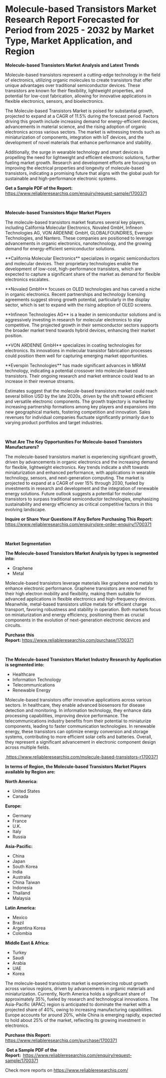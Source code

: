 <p><h1>Molecule-based Transistors Market Research Report Forecasted for Period from 2025 -  2032 by Market Type, Market Application, and Region</h1></p><p><strong>Molecule-based Transistors Market Analysis and Latest Trends</strong></p>
<p><p>Molecule-based transistors represent a cutting-edge technology in the field of electronics, utilizing organic molecules to create transistors that offer unique advantages over traditional semiconductor devices. These transistors are known for their flexibility, lightweight properties, and potential for low-cost fabrication, allowing for innovative applications in flexible electronics, sensors, and bioelectronics.</p><p>The Molecule-based Transistors Market is poised for substantial growth, projected to expand at a CAGR of 11.5% during the forecast period. Factors driving this growth include increasing demand for energy-efficient devices, advancements in material science, and the rising adoption of organic electronics across various sectors. The market is witnessing trends such as miniaturization of components, integration with IoT devices, and the development of novel materials that enhance performance and stability.</p><p>Additionally, the surge in wearable technology and smart devices is propelling the need for lightweight and efficient electronic solutions, further fueling market growth. Research and development efforts are focusing on improving the electrical properties and longevity of molecule-based transistors, indicating a promising future that aligns with the global push for sustainable and high-performance electronic systems.</p></p>
<p><strong>Get a Sample PDF of the Report:&nbsp;</strong> <a href="https://www.reliableresearchiq.com/enquiry/request-sample/1700371?utm_campaign=1137&utm_medium=2&utm_source=Github&utm_content=ia&utm_term=09012025&utm_id=molecule-based-transistors">https://www.reliableresearchiq.com/enquiry/request-sample/1700371</a></p>
<p>&nbsp;</p>
<p><strong>Molecule-based Transistors Major Market Players</strong></p>
<p><p>The molecule-based transistors market features several key players, including California Molecular Electronics, Novaled GmbH, Infineon Technologies AG, VON ARDENNE GmbH, GLOBALFOUNDRIES, Everspin Technologies, and Nantero. These companies are positioned to leverage advancements in organic electronics, nanotechnology, and the growing demand for energy-efficient semiconductor solutions.</p><p>**California Molecular Electronics** specializes in organic semiconductors and molecular devices. Their proprietary technologies enable the development of low-cost, high-performance transistors, which are expected to capture a significant share of the market as demand for flexible electronics escalates.</p><p>**Novaled GmbH** focuses on OLED technologies and has carved a niche in organic electronics. Recent partnerships and technology licensing agreements suggest strong growth potential, particularly in the display sector, which is set to expand with the rising adoption of OLED screens.</p><p>**Infineon Technologies AG** is a leader in semiconductor solutions and is aggressively investing in research for molecular electronics to stay competitive. The projected growth in their semiconductor sectors supports the broader market trend towards hybrid devices, enhancing their market position.</p><p>**VON ARDENNE GmbH** specializes in coating technologies for electronics. Its innovations in molecular transistor fabrication processes could position them well for capturing emerging market opportunities.  </p><p>**Everspin Technologies** has made significant advances in MRAM technology, indicating a potential crossover into molecule-based transistors. Their ongoing research and market entrance could lead to an increase in their revenue streams.</p><p>Estimates suggest that the molecule-based transistors market could reach several billion USD by the late 2020s, driven by the shift toward efficient and versatile electronic components. The growth trajectory is marked by increasing partnership formations among key players and expansions into new geographical markets, fostering competition and innovation. Sales revenues for individual companies fluctuate significantly primarily due to varying product portfolios and target industries.</p></p>
<p>&nbsp;</p>
<p><strong>What Are The Key Opportunities For Molecule-based Transistors Manufacturers?</strong></p>
<p><p>The molecule-based transistors market is experiencing significant growth, driven by advancements in organic electronics and the increasing demand for flexible, lightweight electronics. Key trends indicate a shift towards miniaturization and enhanced performance, with applications in wearable technology, sensors, and next-generation computing. The market is projected to expand at a CAGR of over 15% through 2030, fueled by investments in research and development and the integration of renewable energy solutions. Future outlook suggests a potential for molecular transistors to surpass traditional semiconductor technologies, emphasizing sustainability and energy efficiency as critical competitive factors in this evolving landscape.</p></p>
<p><strong>Inquire or Share Your Questions If Any Before Purchasing This Report:</strong> <a href="https://www.reliableresearchiq.com/enquiry/pre-order-enquiry/1700371?utm_campaign=1137&utm_medium=2&utm_source=Github&utm_content=ia&utm_term=09012025&utm_id=molecule-based-transistors">https://www.reliableresearchiq.com/enquiry/pre-order-enquiry/1700371</a></p>
<p>&nbsp;</p>
<p><strong>Market Segmentation</strong></p>
<p><strong>The Molecule-based Transistors Market Analysis by types is segmented into:</strong></p>
<p><ul><li>Graphene</li><li>Metal</li></ul></p>
<p><p>Molecule-based transistors leverage materials like graphene and metals to enhance electronic performance. Graphene transistors are renowned for their high electron mobility and flexibility, making them suitable for advanced applications in flexible electronics and high-frequency devices. Meanwhile, metal-based transistors utilize metals for efficient charge transport, favoring robustness and stability in operation. Both markets focus on miniaturization and energy efficiency, positioning them as crucial components in the evolution of next-generation electronic devices and circuits.</p></p>
<p><strong>Purchase this Report:&nbsp;</strong><a href="https://www.reliableresearchiq.com/purchase/1700371?utm_campaign=1137&utm_medium=2&utm_source=Github&utm_content=ia&utm_term=09012025&utm_id=molecule-based-transistors">https://www.reliableresearchiq.com/purchase/1700371</a></p>
<p>&nbsp;</p>
<p><strong>The Molecule-based Transistors Market Industry Research by Application is segmented into:</strong></p>
<p><ul><li>Healthcare</li><li>Information Technology</li><li>Telecommunications</li><li>Renewable Energy</li></ul></p>
<p><p>Molecule-based transistors offer innovative applications across various sectors. In healthcare, they enable advanced biosensors for disease detection and monitoring. In information technology, they enhance data processing capabilities, improving device performance. The telecommunications industry benefits from their potential to miniaturize components, leading to faster communication technologies. In renewable energy, these transistors can optimize energy conversion and storage systems, contributing to more efficient solar cells and batteries. Overall, they represent a significant advancement in electronic component design across multiple fields.</p></p>
<p><a href="https://www.reliableresearchiq.com/molecule-based-transistors-r1700371?utm_campaign=1137&utm_medium=2&utm_source=Github&utm_content=ia&utm_term=09012025&utm_id=molecule-based-transistors">&nbsp;https://www.reliableresearchiq.com/molecule-based-transistors-r1700371</a></p>
<p><strong>In terms of Region, the Molecule-based Transistors Market Players available by Region are:</strong></p>
<p>
    <p> <strong> North America: </strong>
        <ul>
            <li>United States</li>
            <li>Canada</li>
        </ul>
        </p> 
    <p> <strong> Europe: </strong>
        <ul>
            <li>Germany</li>
            <li>France</li>
            <li>U.K.</li>
            <li>Italy</li>
            <li>Russia</li>
        </ul>
        </p> 
    <p> <strong> Asia-Pacific: </strong>
        <ul>
            <li>China</li>
            <li>Japan</li>
            <li>South Korea</li>
            <li>India</li>
            <li>Australia</li>
            <li>China Taiwan</li>
            <li>Indonesia</li>
            <li>Thailand</li>
            <li>Malaysia</li>
        </ul>
        </p> 
    <p> <strong> Latin America: </strong>
        <ul>
            <li>Mexico</li>
            <li>Brazil</li>
            <li>Argentina Korea</li>
            <li>Colombia</li>
        </ul>
        </p> 
    <p> <strong> Middle East & Africa: </strong>
        <ul>
            <li>Turkey</li>
            <li>Saudi</li>
            <li>Arabia</li>
            <li>UAE</li>
            <li>Korea</li>
        </ul>
    </p>
    </p>
<p><p>The molecule-based transistors market is experiencing robust growth across various regions, driven by advancements in organic materials and miniaturization. Currently, North America holds a significant share of approximately 35%, fueled by research and technological innovations. The Asia-Pacific (APAC) region is anticipated to dominate the market with a projected share of 40%, owing to increasing manufacturing capabilities. Europe accounts for around 20%, while China is emerging rapidly, expected to hold about 25% of the market, reflecting its growing investment in electronics.</p></p>
<p><strong>Purchase this Report: </strong><a href="https://www.reliableresearchiq.com/purchase/1700371?utm_campaign=1137&utm_medium=2&utm_source=Github&utm_content=ia&utm_term=09012025&utm_id=molecule-based-transistors">https://www.reliableresearchiq.com/purchase/1700371</a></p>
<p>&nbsp;<strong>Get a Sample PDF of the Report:&nbsp;&nbsp;</strong><a href="https://www.reliableresearchiq.com/enquiry/request-sample/1700371?utm_campaign=1137&utm_medium=2&utm_source=Github&utm_content=ia&utm_term=09012025&utm_id=molecule-based-transistors">https://www.reliableresearchiq.com/enquiry/request-sample/1700371</a></p>
<p><strong></strong></p>
<p>Check more reports on <a href="https://www.reliableresearchiq.com/?utm_campaign=1137&utm_medium=2&utm_source=Github&utm_content=ia&utm_term=09012025&utm_id=molecule-based-transistors">https://www.reliableresearchiq.com/</a></p>